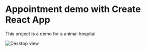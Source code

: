 # Appointment demo with Create React App

This project is a demo for a animal hospital.

![Desktop view](https://github.com/MirlinZBaird/reactappointments/blob/1f23d54a1a741611aab7cc0bd7426afd5bfb583a/Screenshot_20210709_063126.png)

